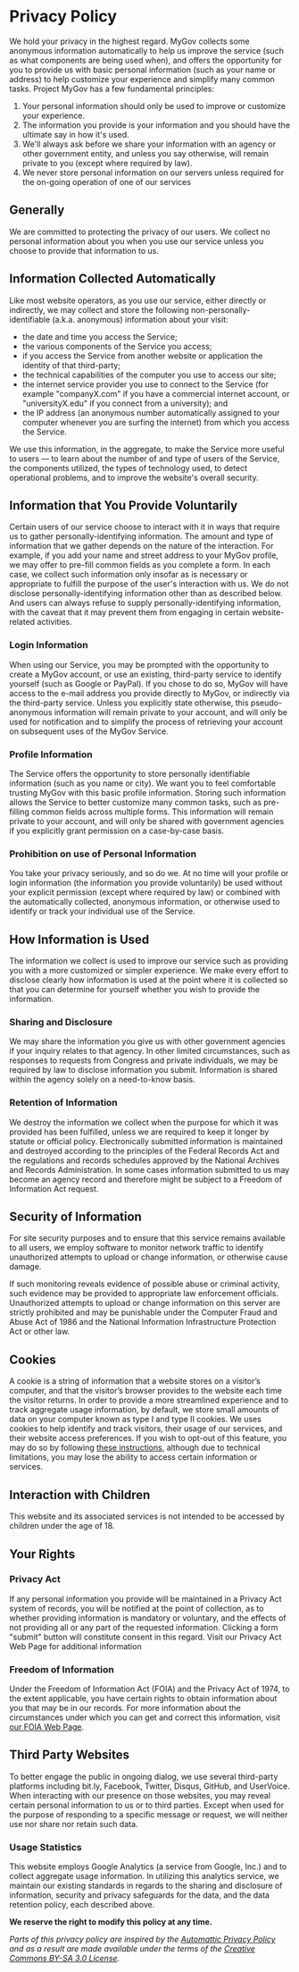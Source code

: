 # Privacy Policy

We hold your privacy in the highest regard. MyGov collects some anonymous information automatically to help us improve the service (such as what components are being used when), and offers the opportunity for you to provide us with basic personal information (such as your name or address) to help customize your experience and simplify many common tasks. Project MyGov has a few fundamental principles:

1. Your personal information should only be used to improve or customize your experience.
2. The information you provide is your information and you should have the ultimate say in how it's used. 
3. We'll always ask before we share your information with an agency or other government entity, and unless you say otherwise, will remain private to you (except where required by law).
4. We never store personal information on our servers unless required for the on-going operation of one of our services 

## Generally

We are committed to protecting the privacy of our users. We collect no personal information about you when you use our service unless you choose to provide that information to us.

## Information Collected Automatically

Like most website operators, as you use our service, either directly or indirectly, we may collect and store the following non-personally-identifiable (a.k.a. anonymous) information about your visit:

* the date and time you access the Service;
* the various components of the Service you access;
* if you access the Service from another website or application the identity of that third-party;
* the technical capabilities of the computer you use to access our site;
* the internet service provider you use to connect to the Service (for example "companyX.com" if you have a commercial internet account, or "universityX.edu" if you connect from a university); and
* the IP address (an anonymous number automatically assigned to your computer whenever you are surfing the internet) from which you access the Service.

We use this information, in the aggregate, to make the Service more useful to users — to learn about the number of and type of users of the Service, the components utilized, the types of technology used, to detect operational problems, and to improve the website's overall security.

## Information that You Provide Voluntarily

Certain users of our service choose to interact with it in ways that require us to gather personally-identifying information. The amount and type of information that we gather depends on the nature of the interaction. For example, if you add your name and street address to your MyGov profile, we may offer to pre-fill common fields as you complete a form. In each case, we collect such information only insofar as is necessary or appropriate to fulfill the purpose of the user's interaction with us. We do not disclose personally-identifying information other than as described below. And users can always refuse to supply personally-identifying information, with the caveat that it may prevent them from engaging in certain website-related activities.

### Login Information

When using our Service, you may be prompted with the opportunity to create a MyGov account, or use an existing, third-party service to identify yourself (such as Google or PayPal). If you chose to do so, MyGov will have access to the e-mail address you provide directly to MyGov, or indirectly via the third-party service. Unless you explicitly state otherwise, this pseudo-anonymous information will remain private to your account, and will only be used for notification and to simplify the process of retrieving your account on subsequent uses of the MyGov Service. 

### Profile Information

The Service offers the opportunity to store personally identifiable information (such as you name or city). We want you to feel comfortable trusting MyGov with this basic profile information. Storing such information allows the Service to better customize many common tasks, such as pre-filling common fields across multiple forms. This information will remain private to your account, and will only be shared with government agencies if you explicitly grant permission on a case-by-case basis. 

### Prohibition on use of Personal Information

You take your privacy seriously, and so do we. At no time will your profile or login information (the information you provide voluntarily) be used without your explicit permission (except where required by law) or combined with the automatically collected, anonymous information, or otherwise used to identify or track your individual use of the Service.

## How Information is Used

The information we collect is used to improve our service such as providing you with a more customized or simpler experience. We make every effort to disclose clearly how information is used at the point where it is collected so that you can determine for yourself whether you wish to provide the information.

### Sharing and Disclosure

We may share the information you give us with other government agencies if your inquiry relates to that agency. In other limited circumstances, such as responses to requests from Congress and private individuals, we may be required by law to disclose information you submit. Information is shared within the agency solely on a need-to-know basis. 

### Retention of Information

We destroy the information we collect when the purpose for which it was provided has been fulfilled, unless we are required to keep it longer by statute or official policy. Electronically submitted information is maintained and destroyed according to the principles of the Federal Records Act and the regulations and records schedules approved by the National Archives and Records Administration. In some cases information submitted to us may become an agency record and therefore might be subject to a Freedom of Information Act request.

## Security of Information

For site security purposes and to ensure that this service remains available to all users, we employ software to monitor network traffic to identify unauthorized attempts to upload or change information, or otherwise cause damage.

If such monitoring reveals evidence of possible abuse or criminal activity, such evidence may be provided to appropriate law enforcement officials. Unauthorized attempts to upload or change information on this server are strictly prohibited and may be punishable under the Computer Fraud and Abuse Act of 1986 and the National Information Infrastructure Protection Act or other law.

## Cookies

A cookie is a string of information that a website stores on a visitor’s computer, and that the visitor’s browser provides to the website each time the visitor returns. In order to provide a more streamlined experience and to track aggregate usage information, by default, we store small amounts of data on your computer known as type I and type II cookies. We uses cookies to help identify and track visitors, their usage of our services, and their website access preferences.  If you wish to opt-out of this feature, you may do so by following [these instructions](http://www.usa.gov/optout-instructions.shtml), although due to technical limitations, you may lose the ability to access certain information or services.

## Interaction with Children

This website and its associated services is not intended to be accessed by children under the age of 18.

## Your Rights

### Privacy Act

If any personal information you provide will be maintained in a Privacy Act system of records, you will be notified at the point of collection, as to whether providing information is mandatory or voluntary, and the effects of not providing all or any part of the requested information. Clicking a form "submit" button will constitute consent in this regard. Visit our Privacy Act Web Page for additional information

### Freedom of Information

Under the Freedom of Information Act (FOIA) and the Privacy Act of 1974, to the extent applicable, you have certain rights to obtain information about you that may be in our records. For more information about the circumstances under which you can get and correct this information, visit [our FOIA Web Page](http://www.gsa.gov/portal/content/105305).

## Third Party Websites

To better engage the public in ongoing dialog, we use several third-party platforms including bit.ly, Facebook, Twitter, Disqus, GitHub, and UserVoice. When interacting with our presence on those websites, you may reveal certain personal information to us or to third parties. Except when used for the purpose of responding to a specific message or request, we will neither use nor share nor retain such data. 

### Usage Statistics

This website employs Google Analytics (a service from Google, Inc.) and to collect aggregate usage information. In utilizing this analytics service, we maintain our existing standards in regards to the sharing and disclosure of information, security and privacy safeguards for the data, and the data retention policy, each described above.

**We reserve the right to modify this policy at any time.**

*Parts of this privacy policy are inspired by the [Automattic Privacy Policy](http://automattic.com/privacy/) and  as a result are made available under the terms of the [Creative Commons BY-SA 3.0 License](http://creativecommons.org/licenses/by-sa/3.0/).*